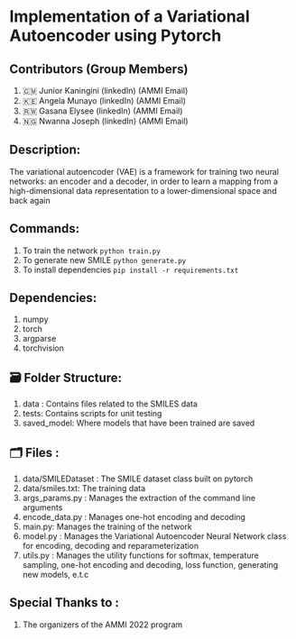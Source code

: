 #  Implementation of a Variational Autoencoder using Pytorch

## Contributors (Group Members)
 1) :cameroon: Junior Kaningini (linkedIn) (AMMI Email)
 2) :kenya: Angela Munayo (linkedIn) (AMMI Email)
 3) :rwanda: Gasana Elysee (linkedIn) (AMMI Email)
 4) :nigeria: Nwanna Joseph (linkedIn) (AMMI Email)

## Description:

The variational autoencoder (VAE) is a framework for training two neural networks: an encoder and a decoder, in order to learn a mapping from a high-dimensional data representation to a lower-dimensional space and back again

## Commands:
 1) To train the network ```python train.py```
 2) To generate new SMILE ```python generate.py```
 3) To install dependencies ```pip install -r requirements.txt ```

## Dependencies:
 1) numpy
 2) torch
 3) argparse
 4) torchvision

## :card_file_box: Folder Structure:
 1) data : Contains files related to the SMILES data
 2) tests: Contains scripts for unit testing 
 3) saved_model: Where models that have been trained are saved

## :card_index_dividers: Files : 
 1) data/SMILEDataset : The SMILE dataset class built on pytorch
 2) data/smiles.txt: The training data
 3) args_params.py : Manages the extraction of the command line arguments
 4) encode_data.py : Manages one-hot encoding and decoding
 5) main.py: Manages the training of the network
 6) model.py : Manages the Variational Autoencoder Neural Network class for encoding, decoding and reparameterization
 7) utils.py : Manages the utility functions for softmax, temperature sampling, one-hot encoding and decoding, loss function, generating new models, e.t.c

## Special Thanks to :
 1) The organizers of the AMMI 2022 program

